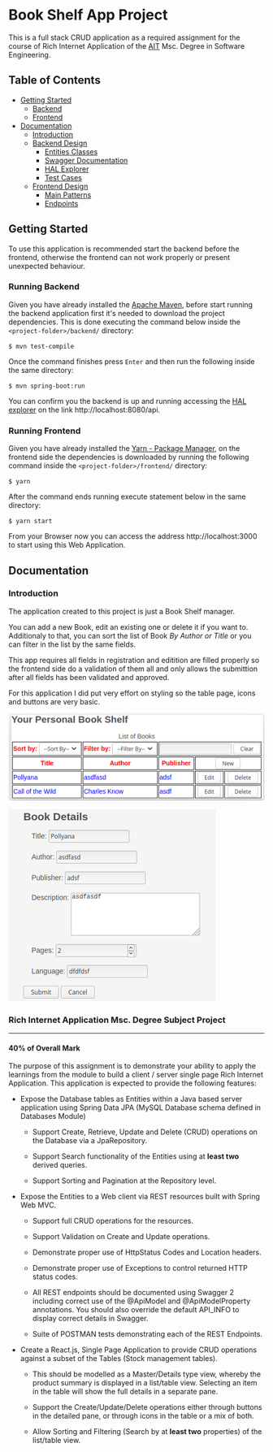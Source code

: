 # Book Shelf App Project
This is a full stack CRUD application as a required assignment for the course of Rich Internet Application of the [AIT](ait.ie) Msc. Degree in Software Engineering.

## Table of Contents
- [Getting Started](#getting-started)
  - [Backend](#running-backend)
  - [Frontend](#running-frontend)
- [Documentation](#documentation)
  - [Introduction](#introduction)
  - [Backend Design](#backend-design)
    - [Entities Classes](#entities-classes)
    - [Swagger Documentation](#swagger-documentation)
    - [HAL Explorer](#hal-explorer)
    - [Test Cases](#test-cases)
  - [Frontend Design](#frontend-design)
    - [Main Patterns](#main-patterns)
    - [Endpoints](#endpoints)

## Getting Started
To use this application is recommended start the backend before the frontend, otherwise the frontend can not work properly or present unexpected behaviour.

### Running Backend
Given you have already installed the [Apache Maven](https://maven.apache.org/install.html), before start running the backend application first it's needed to download the project dependencies. This is done executing the command below inside the `<project-folder>/backend/` directory:
```
$ mvn test-compile
```
Once the command finishes press `Enter` and then run the following inside the same directory:
```
$ mvn spring-boot:run
```
You can confirm you the backend is up and running accessing the [HAL explorer](https://github.com/toedter/hal-explorer) on the link http://localhost:8080/api.

### Running Frontend
Given you have already installed the [Yarn - Package Manager](https://classic.yarnpkg.com/en/docs/install/), on the frontend side the dependencies is downloaded by running the following command inside the `<project-folder>/frontend/` directory:
```
$ yarn
```
After the command ends running execute statement below in the same directory:
```
$ yarn start
```
From your Browser now you can access the address http://localhost:3000 to start using this Web Application.

## Documentation
### Introduction
The application created to this project is just a Book Shelf manager.

You can add a new Book, edit an existing one or delete it if you want to. Additionaly to that, you can sort the list of Book *By Author or Title* or you can filter in the list by the same fields.

This app requires all fields in registration and editition are filled properly so the frontend side do a validation of them all and only allows the submittion after all fields has been validated and approved.

For this application I did put very effort on styling so the table page, icons and buttons are very basic.

![Main page screenshot][main-page]

![Create or Edit page screenshot][edit-page]

### Rich Internet Application Msc. Degree Subject Project
---
#### 40% of Overall Mark

The purpose of this assignment is to demonstrate your ability to apply the learnings from the module to build a client / server single page Rich Internet Application. This application is expected to provide the following features:

+ Expose the Database tables as Entities within a Java based server application using Spring Data JPA (MySQL Database schema defined in Databases Module)

  + Support Create, Retrieve, Update and Delete (CRUD) operations on the Database via a JpaRepository.

  + Support Search functionality of the Entities using at **least two** derived queries.

  +	Support Sorting and Pagination at the Repository level.

+ Expose the Entities to a Web client via REST resources built with Spring Web MVC.

   + Support full CRUD operations for the resources.

   + Support Validation on Create and Update operations.

   + Demonstrate proper use of HttpStatus Codes and Location headers.

   + Demonstrate proper use of Exceptions to control returned HTTP status codes.

   + All REST endpoints should be documented using Swagger 2 including correct use of the @ApiModel and @ApiModelProperty annotations. You should also override the default API_INFO to display correct details in Swagger.

   + Suite of POSTMAN tests demonstrating each of the REST Endpoints.

+ Create a React.js, Single Page Application to provide CRUD operations against a subset of the Tables (Stock management tables).

  + This should be modelled as a Master/Details type view, whereby the product summary is displayed in a list/table view.  Selecting an item in the table will show the full details in a separate pane.

  + Support the Create/Update/Delete operations either through buttons in the detailed pane, or through icons in the table or a mix of both.

  + Allow Sorting and Filtering (Search by at **least two** properties) of the list/table view.

<!-- image references -->
[main-page]: ./images/main-page.png "Main page screenshot"
[edit-page]: ./images/create-edit-page.png "Create or Edit page screenshot"